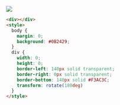 ![](https://cssbattle.dev/targets/13.png)

```HTML
<div></div>
<style>
  body {
    margin: 0;
    background: #0B2429;
  }
  div {
    width: 0;
    height: 0;
    border-left: 140px solid transparent;
	border-right: 0px solid transparent;
	border-bottom: 140px solid #F3AC3C;
    transform: rotate(180deg)
  }
</style>
```
